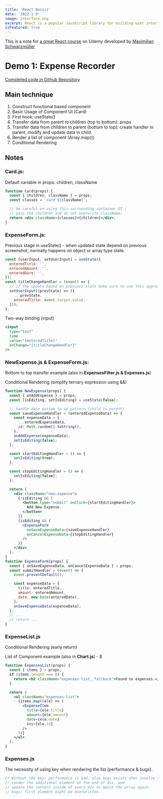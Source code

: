 ```yaml
---
title: 'React Basics'
date: '2022-1-9'
image: interface.png
excerpt: React is a popular JavaScript library for building user interface. Refresh some basic React knowledge by going through a demo application - Expense Recorder.
isFeatured: true
---
```


This is a note for [a great React course](https://www.udemy.com/course/react-the-complete-guide-incl-redux/) on Udemy developed by [Maximilian Schwarzmüller](https://www.udemy.com/user/maximilian-schwarzmuller/)

# Demo 1: Expense Recorder

[Completed code in Github Repository](https://github.com/Zhenyuan-Li/Udemy-React-v2.0/tree/main/1_Expenses_Recorder)

## Main technique

1. Construct functional based component
2. Basic Usage of Component UI (Card)
3. First hook: useState()
4. Transfer data from parent to children (top to bottom): props
5. Transfer data from children to parent (bottom to top): create handler in parent, modify and update data in child.
6. Render a list of component (Array.map())
7. Conditional Rendering

## Notes

### Card.js:

Default variable in props: children, className

```jsx
function Card(props) {
  const { children, className } = props;
  const classes = `card ${className}`;

  // be careful on using this surrounding container UI :
  // pass the children and do not overwrite className;
  return <div className={classes}>{children}</div>;
}
```

### ExpenseForm.js:

Previous stage in useState() - when updated state depend on previous screenshot, normally happens on object or array type state.

```jsx
const [userInput, setUserInput] = useState({
  enteredTitle: '',
  enteredAmount: '',
  enteredDare: '',
});
const titleChangeHandler = (event) => {
  // if the update based on previous state make sure to use this approach
  setUserInput((prevState) => ({
    ...prevState,
    enteredTitle: event.target.value,
  }));
};
```

Two-way binding (input)

```jsx
<input
  type="text"
  time
  value="{enteredTitle}"
  onChange="{titleChangeHandler}"
/>
```

### NewExpense.js & ExpenseForm.js:

Bottom to top transfer example (also in **ExpensesFilter.js & Expenses.js**)

Conditional Rendering (simplify ternary expression using &&)

```jsx
function NewExpense(props) {
  const { onAddExpense } = props;
  const [isEditing, setIsEditing] = useState(false);

  // handle date bottom to up pattern (child to parent)
  const saveExpenseHandler = (enteredExpenseData) => {
    const expenseData = {
      ...enteredExpenseData,
      id: Math.random().toString(),
    };
    onAddExpense(expenseData);
    setIsEditing(false);
  };

  const startEditingHandler = () => {
    setIsEditing(true);
  };

  const stopEditingHandler = () => {
    setIsEditing(false);
  };

  return (
    <div className="new-expense">
      {!isEditing && (
        <button type="submit" onClick={startEditingHandler}>
          Add New Expense.
        </button>
      )}
      {isEditing && (
        <ExpenseForm
          onSaveExpenseData={saveExpenseHandler}
          onCancelExpenseData={stopEditingHandler}
        />
      )}
    </div>
  );
}
function ExpenseForm(props) {
  const { onSaveExpenseData, onCancelExpenseData } = props;
  const submitHandler = (event) => {
    event.preventDefault();

    const expenseData = {
      title: enteredTitle,
      amount: enteredAmount,
      date: new Date(enteredDate),
    };
    onSaveExpenseData(expenseData);
  };
  // ...
  // return ...
}
```

### ExpenseList.js

Conditional Rendering (early return)

List of Component example (also in **Chart.js**) - 8

```jsx
function ExpensesList(props) {
  const { items } = props;
  if (items.length === 0) {
    return <h2 className="expenses-list__fallback">Found no expenses.</h2>;
  }

  return (
    <ul className="expenses-list">
      {items.map((ele) => (
        <ExpenseItem
          title={ele.title}
          amount={ele.amount}
          date={ele.date}
          key={ele.id}
        />
      ))}
    </ul>
  );
}
```

### Expenses.js

The necessity of using key when rendering the list (performance & bugs).

```jsx
// Without the key: performance is bad, also bugs exists when involve state
// render the additional element at the end of div, and
// update the content inside of every div to match the array again.
// bugs: first element might be overwritten.
```
